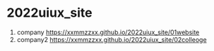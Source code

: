 # 2022uiux_site
1. company  https://xxmmzzxx.github.io/2022uiux_site/01website
1. company2  https://xxmmzzxx.github.io/2022uiux_site/02colleoge
